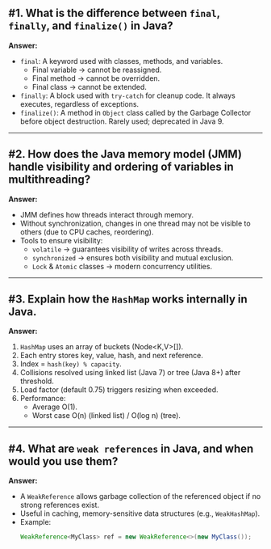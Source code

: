      
   

## #1. What is the difference between `final`, `finally`, and `finalize()` in Java?

**Answer:**
- `final`: A keyword used with classes, methods, and variables.
  - Final variable → cannot be reassigned.
  - Final method → cannot be overridden.
  - Final class → cannot be extended.
- `finally`: A block used with `try-catch` for cleanup code. It always executes, regardless of exceptions.
- `finalize()`: A method in `Object` class called by the Garbage Collector before object destruction. Rarely used; deprecated in Java 9.

---

## #2. How does the Java memory model (JMM) handle visibility and ordering of variables in multithreading?

**Answer:**
- JMM defines how threads interact through memory.
- Without synchronization, changes in one thread may not be visible to others (due to CPU caches, reordering).
- Tools to ensure visibility:
  - `volatile` → guarantees visibility of writes across threads.
  - `synchronized` → ensures both visibility and mutual exclusion.
  - `Lock` & `Atomic` classes → modern concurrency utilities.

---

## #3. Explain how the `HashMap` works internally in Java.

**Answer:**
1. `HashMap` uses an array of buckets (Node<K,V>[]).
2. Each entry stores key, value, hash, and next reference.
3. Index = `hash(key) % capacity`.
4. Collisions resolved using linked list (Java 7) or tree (Java 8+) after threshold.
5. Load factor (default 0.75) triggers resizing when exceeded.
6. Performance: 
   - Average O(1).
   - Worst case O(n) (linked list) / O(log n) (tree).

---

## #4. What are `weak references` in Java, and when would you use them?

**Answer:**
- A `WeakReference` allows garbage collection of the referenced object if no strong references exist.
- Useful in caching, memory-sensitive data structures (e.g., `WeakHashMap`).
- Example:
  ```java
  WeakReference<MyClass> ref = new WeakReference<>(new MyClass());
